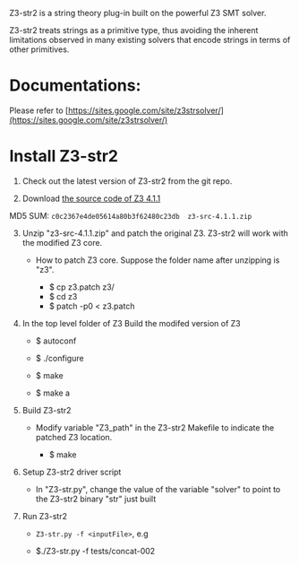 Z3-str2 is a string theory plug-in built on the powerful Z3 SMT solver.

Z3-str2 treats strings as a primitive type, thus avoiding the inherent limitations 
observed in many existing solvers that encode strings in terms of other primitives.


# Documentations:

Please refer to [https://sites.google.com/site/z3strsolver/](https://sites.google.com/site/z3strsolver/)





# Install Z3-str2

1. Check out the latest version of Z3-str2 from the git repo.


2. Download [the source code of Z3 4.1.1](http://z3.codeplex.com/releases/view/95640)
   
  MD5 SUM: ```c0c2367e4de05614a80b3f62480c23db  z3-src-4.1.1.zip```


3. Unzip "z3-src-4.1.1.zip" and patch the original Z3. Z3-str2 will work with 
   the modified Z3 core.
   * How to patch Z3 core. Suppose the folder name after unzipping is "z3".

     *  $ cp z3.patch z3/
     *  $ cd z3
     *  $ patch -p0 < z3.patch
   
   
4. In the top level folder of Z3 Build the modifed version of Z3
   * $ autoconf
   
   * $ ./configure
   
   * $ make
   
   * $ make a
   
   
5. Build  Z3-str2
   * Modify variable "Z3_path" in the Z3-str2 Makefile to indicate the patched Z3 location.

     * $ make

       
6. Setup Z3-str2 driver script
   * In "Z3-str.py", change the value of the variable "solver" to point to the 
     Z3-str2 binary "str" just built
 
 
7. Run Z3-str2
   *  ```Z3-str.py -f <inputFile>```, e.g 
   
     *  $./Z3-str.py -f tests/concat-002

